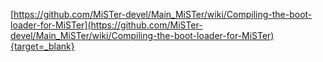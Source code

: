 [https://github.com/MiSTer-devel/Main_MiSTer/wiki/Compiling-the-boot-loader-for-MiSTer](https://github.com/MiSTer-devel/Main_MiSTer/wiki/Compiling-the-boot-loader-for-MiSTer){target=_blank}